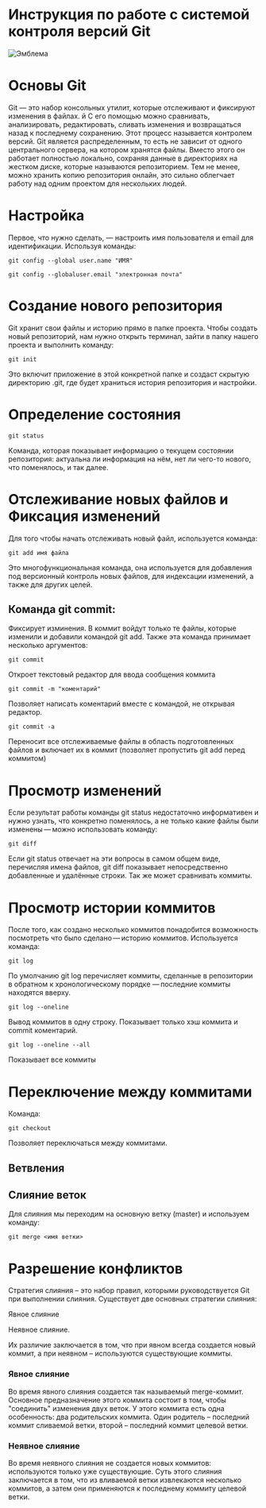 # **Инструкция по работе с системой контроля версий Git**

![Эмблема](GIT.jpg)

# Основы Git

Git — это набор консольных утилит, которые отслеживают и фиксируют изменения в файлах. й С его помощью можно сравнивать, анализировать, редактировать, сливать изменения и возвращаться назад к последнему сохранению. Этот процесс называется контролем версий. Git является распределенным, то есть не зависит от одного центрального сервера, на котором хранятся файлы. Вместо этого он работает полностью локально, сохраняя данные в директориях на жестком диске, которые называются репозиторием. Тем не менее, можно хранить копию репозитория онлайн, это сильно облегчает работу над одним проектом для нескольких людей.

# Настройка

Первое, что нужно сделать, — настроить имя пользователя и email для идентификации. Используя команды:

    git config --global user.name "ИМЯ"

    git config --globaluser.email "электронная почта" 

# Создание нового репозитория

Git хранит свои файлы и историю прямо в папке проекта. Чтобы создать новый репозиторий, нам нужно открыть терминал, зайти в папку нашего проекта и выполнить команду:

    git init

 Это включит приложение в этой конкретной папке и создаст скрытую директорию .git, где будет храниться история репозитория и настройки. 

# Определение состояния

    git status

Kоманда, которая показывает информацию о текущем состоянии репозитория: актуальна ли информация на нём, нет ли чего-то нового, что поменялось, и так далее.


# Отслеживание новых файлов и Фиксация изменений

Для того чтобы начать отслеживать  новый файл, используется команда:

    git add имя файла

Это многофункциональная команда, она используется для добавления под версионный контроль новых файлов, для индексации изменений, а также для других целей.

 ## Команда git commit:

Фиксирует изминения. В коммит войдут только те файлы, которые изменили и добавили командой git add. Также эта команда принимает несколько аргументов:

    git commit 

Откроет текстовый редактор для ввода сообщения коммита

    git commit -m "коментарий"

Позволяет написать коментарий вместе с командой, не открывая редактор.

    git commit -a 

Переносит все отслеживаемые файлы в область подготовленных файлов и включает их в коммит (позволяет пропустить git add перед коммитом) 


# Просмотр изменений

Если результат работы команды git status недостаточно информативен и нужно узнать, что конкретно поменялось, а не только какие файлы были изменены — можно использовать команду: 

    git diff 

 Если git status отвечает на эти вопросы в самом общем виде, перечисляя имена файлов, git diff показывает непосредственно добавленные и удалённые строки. Так же может сравнивать коммиты.

 # Просмотр истории коммитов

 После того, как создано несколько коммитов понадобится возможность посмотреть что было сделано — историю коммитов. Используется команда: 

    git log 

 По умолчанию git log перечисляет коммиты, сделанные в репозитории в обратном к хронологическому порядке — последние коммиты находятся вверху. 

    git log --oneline

Вывод коммитов в одну строку. Показывает только хэш коммита и commit коментарий.

    git log --oneline --all 

Показывает все коммиты

# Переключение между коммитами

Команда:

    git checkout

Позволяет переключаться между коммитами.

## Ветвления

 
## Слияние веток

Для слияния мы переходим на основную ветку (master) и используем команду: 

    git merge <имя ветки>


# Разрешение конфликтов

Стратегия слияния – это набор правил, которыми руководствуется Git при выполнении слияния.  Существует две основных стратегии слияния:

 Явное слияние

Неявное слияние.

Их различие заключается в том, что при явном всегда создается новый коммит, а при неявном – используются существующие коммиты.

### Явное слияние

Во время явного слияния создается так называемый merge-коммит. Основное предназначение этого коммита состоит в том, чтобы "соединить" изменения двух веток. У этого коммита есть одна особенность: два родительских коммита. Один родитель – последний коммит сливаемой ветки, второй – последний коммит целевой ветки. 


### Неявное слияние

Во время неявного слияния не создается новых коммитов: используются только уже существующие. Суть этого слияния заключается в том, что из вливаемой ветки извлекаются несколько коммитов, а затем они применяются к последнему коммиту целевой ветки.
